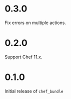 # 0.3.0

Fix errors on multiple actions.

# 0.2.0

Support Chef 11.x.

# 0.1.0

Initial release of `chef_bundle`
